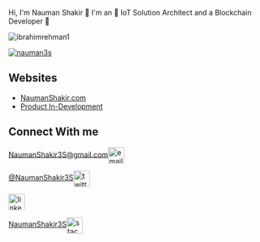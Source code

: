 Hi, I'm Nauman Shakir 👋 I'm an 🚀 IoT Solution Architect and a Blockchain Developer 🚀

<p align="left"> <img src="https://komarev.com/ghpvc/?username=ibrahimrehman1&label=Profile%20views&color=0e75b6&style=flat" alt="ibrahimrehman1" /> </p>

<p align="left"> <a href="https://github.com/ryo-ma/github-profile-trophy"><img src="https://github-profile-trophy.vercel.app/?username=nauman3s&theme=onedark&row=3&column=4&margin-w=12&margin-h=10" alt="nauman3s" /></a> </p>

## Websites

<!-- BLOG-POST-LIST:START -->
- [NaumanShakir.com](https://NaumanShakir.com)
- [Product In-Development](https://Imsaar.com)
<!-- BLOG-POST-LIST:END -->

## Connect With me


 <p align="left" float="left">
 
  
  <a href="mailto:naumanshakir3s@gmail.com">NaumanShakir3S@gmail.com<img align="center"  src="https://img.icons8.com/color/96/000000/gmail.png" alt="email" width="32" /></a>

  <a href="https://twitter.com/NaumanShakir3S">@NaumanShakir3S<img align="center"  src="https://img.icons8.com/color/96/000000/twitter-squared.png" alt="twitter" width="32" /></a>
 
 

  <a href="https://www.linkedin.com/in/NaumanShakir3S"><img align="center"  src="https://img.icons8.com/color/96/000000/linkedin.png" alt="linkedin" width="32" /></a>
  
  <a href="https://stackoverflow.com/users/5144315/nauman-shakir">NaumanShakir3S<img align="center"  src="https://img.icons8.com/color/96/000000/stackoverflow.png" alt="stackoverflow" width="32" /></a>

 </p>


<!-- <p  align="center">
  <img src="https://visitor-badge.glitch.me/badge?page_id=matyo91.matyo91" alt="visitor badge"/>
</p> -->
